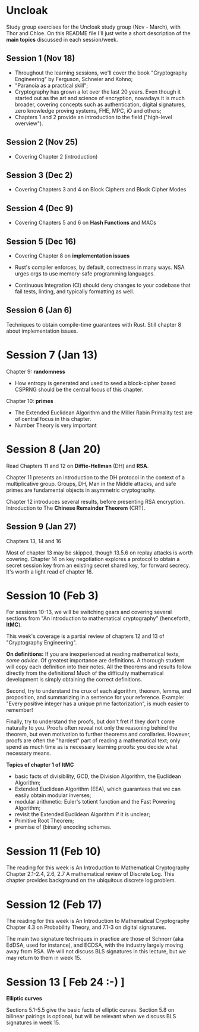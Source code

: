 # Uncloak

Study group exercises for the Uncloak study group (Nov - March), with Thor and Chloe. On this 
README file I'll just write a short description of the **main topics** discussed in each session/week.


## Session 1 (Nov 18)

- Throughout the learning sessions, we'll cover the book "Cryptography Engineering" by Ferguson, Schneier and
Kohno;
- "Paranoia as a practical skill";
- Cryptography has grown a lot over the last 20 years. Even though it started out as the 
art and science of encryption, nowadays it is much broader, covering  concepts such as authentication, digital signatures, 
zero knowledge proving systems, FHE, MPC, iO and others;
- Chapters 1 and 2 provide an introduction to the field ("high-level overview").


## Session 2 (Nov 25)

- Covering Chapter 2 (introduction)


## Session 3 (Dec 2)

- Covering Chapters 3 and 4 on Block Ciphers and Block Cipher Modes


## Session 4 (Dec 9)

- Covering Chapters 5 and 6 on **Hash Functions** and MACs


## Session 5 (Dec 16)

- Covering Chapter 8 on **implementation issues**

- Rust's compiler enforces, by default, correctness in many ways. NSA urges orgs to use memory-safe programming languages.

- Continuous Integration (CI) should deny changes to your codebase that fail tests, linting, and typically formatting as well.


## Session 6 (Jan 6)

Techniques to obtain compile-time guarantees with Rust. Still chapter 8 about implementation issues.


# Session 7 (Jan 13)

Chapter 9: **randomness**
- How entropy is generated and used to seed a block-cipher based CSPRNG should be the central focus of this chapter.

Chapter 10: **primes**
- The Extended Euclidean Algorithm and the Miller Rabin Primality test are of central focus in this chapter.
- Number Theory is very important


# Session 8 (Jan 20)

Read Chapters 11 and 12 on **Diffie-Hellman** (DH) and **RSA**.

Chapter 11 presents an introduction to the DH protocol in the context of a multiplicative group.
Groups, DH, Man in the Middle attacks, and safe primes are fundamental objects in asymmetric cryptography.

Chapter 12 introduces several results, before presenting RSA encryption. Introduction to The **Chinese Remainder Theorem** (CRT).


## Session 9 (Jan 27)

Chapters 13, 14 and 16

Most of chapter 13 may be skipped, though 13.5.6 on replay attacks is worth covering.
Chapter 14 on key negotiation explores a protocol to obtain a secret session key from an existing secret shared key, for forward secrecy. It's worth a light read of chapter 16.

# Session 10 (Feb 3)

For sessions 10-13, we will be switching gears and covering several sections from "An introduction to mathematical cryptography" 
(henceforth, **ItMC**).

This week's coverage is a partial review of chapters 12 and 13 of "Cryptography Engineering".

**On definitions:**
If you are inexperienced at reading mathematical texts, *some advice*. Of greatest importance are definitions. 
A thorough student will copy each definition into their notes. All the theorems and results follow directly from the 
definitions! Much of the difficulty mathematical development is simply obtaining the correct definitions.

Second, try to understand the crux of each algorithm, theorem, lemma, and proposition, and summarizing in a sentence for your reference.
Example: "Every positive integer has a unique prime factorization", is much easier to remember!

Finally, try to understand the proofs, but don't fret if they don't come naturally to you. Proofs often reveal not 
only the reasoning behind the theorem, but even motivation to further theorems and corollaries. However, proofs are 
often the "hardest" part of reading a mathematical text; only spend as much time as is necessary learning 
proofs: you decide what necessary means.

**Topics of chapter 1 of ItMC**
- basic facts of divisibility, GCD, the Division Algorithm, the Euclidean Algorithm;
- Extended Euclidean Algorithm (EEA), which guarantees that we can easily obtain modular inverses;
- modular arithmetic: Euler's totient function and the Fast Powering Algorithm;
- revisit the Extended Euclidean Algorithm if it is unclear;
- Primitive Root Theorem;
- premise of (binary) encoding schemes.


# Session 11 (Feb 10)

The reading for this week is An Introduction to Mathematical Cryptography Chapter 2.1-2.4, 2.6, 2.7 
A mathematical review of Discrete Log. 
This chapter provides background on the ubiquitous discrete log problem.


# Session 12 (Feb 17)

The reading for this week is An Introduction to Mathematical Cryptography Chapter 4.3 on Probability Theory, 
and 7.1-3 on digital signatures.

The main two signature techniques in practice are those of Schnorr (aka EdDSA, used for instance), and ECDSA, 
with the industry largely moving away from RSA. We will not discuss BLS signatures in this lecture, but we may return 
to them in week 15.


# Session 13 [ Feb 24 :-) ]

**Elliptic curves**

Sections 5.1-5.5 give the basic facts of elliptic curves.
Section 5.8 on bilinear pairings is optional, but will be relevant when we discuss BLS signatures in week 15.